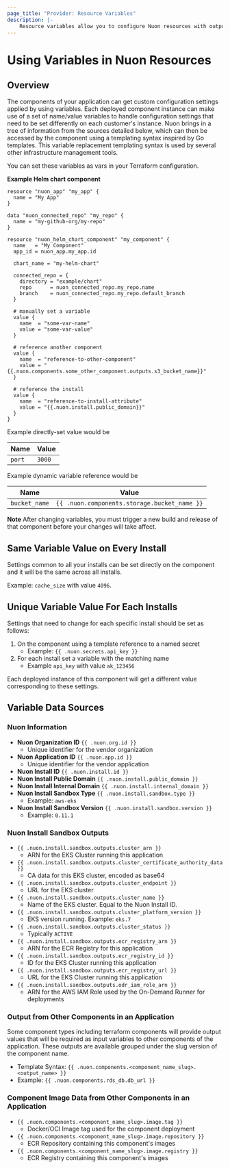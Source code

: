 ```yaml
---
page_title: "Provider: Resource Variables"
description: |-
    Resource variables allow you to configure Nuon resources with outputs from other resources.
---
```


# Using Variables in Nuon Resources

## Overview

The components of your application can get custom configuration settings applied by using variables. Each deployed component instance can make use of a set of name/value variables to handle configuration settings that need to be set differently on each customer's instance. Nuon brings in a tree of information from the sources detailed below, which can then be accessed by the component using a templating syntax inspired by Go templates. This variable replacement templating syntax is used by several other infrastructure management tools.

You can set these variables as vars in your Terraform configuration.

**Example Helm chart component**
```
resource "nuon_app" "my_app" {
  name = "My App"
}

data "nuon_connected_repo" "my_repo" {
  name = "my-github-org/my-repo"
}

resource "nuon_helm_chart_component" "my_component" {
  name   = "My Component"
  app_id = nuon_app.my_app.id

  chart_name = "my-helm-chart"

  connected_repo = {
    directory = "example/chart"
    repo      = nuon_connected_repo.my_repo.name
    branch    = nuon_connected_repo.my_repo.default_branch
  }

  # manually set a variable
  value {
    name  = "some-var-name"
    value = "some-var-value"
  }

  # reference another component
  value {
    name  = "reference-to-other-component"
    value = "{{.nuon.components.some_other_component.outputs.s3_bucket_name}}"
  }

  # reference the install
  value {
    name  = "reference-to-install-attribute"
    value = "{{.nuon.install.public_domain}}"
  }
}
```

Example directly-set value would be

| Name | Value |
|-|-|
| `port` | `3000` |

Example dynamic variable reference would be

| Name | Value |
|-|-|
| `bucket_name` | `{{ .nuon.components.storage.bucket_name }}` |

**Note** After changing variables, you must trigger a new build and release of that component before your changes will take affect.

## Same Variable Value on Every Install

Settings common to all your installs can be set directly on the component and it will be the same across all installs.

Example: `cache_size` with value `4096`.

## Unique Variable Value For Each Installs

Settings that need to change for each specific install should be set as follows:

1. On the component using a template reference to a named secret
    - Example: `{{ .nuon.secrets.api_key }}`
1. For each install set a variable with the matching name
    - Example `api_key` with value `ak_123456`

Each deployed instance of this component will get a different value corresponding to these settings.

## Variable Data Sources

### Nuon Information

- **Nuon Organization ID** `{{ .nuon.org.id }}`
  * Unique identifier for the vendor organization
- **Nuon Application ID** `{{ .nuon.app.id }}`
  * Unique identifier for the vendor application
- **Nuon Install ID** `{{ .nuon.install.id }}`
- **Nuon Install Public Domain** `{{ .nuon.install.public_domain }}`
- **Nuon Install Internal Domain** `{{ .nuon.install.internal_domain }}`
- **Nuon Install Sandbox Type** `{{ .nuon.install.sandbox.type }}`
  * Example: `aws-eks`
- **Nuon Install Sandbox Version** `{{ .nuon.install.sandbox.version }}`
  * Example: `0.11.1`

### Nuon Install Sandbox Outputs

- `{{ .nuon.install.sandbox.outputs.cluster_arn }}`
  - ARN for the EKS Cluster running this application
- `{{ .nuon.install.sandbox.outputs.cluster_certificate_authority_data }}`
  - CA data for this EKS cluster, encoded as base64
- `{{ .nuon.install.sandbox.outputs.cluster_endpoint }}`
  - URL for the EKS cluster
- `{{ .nuon.install.sandbox.outputs.cluster_name }}`
  - Name of the EKS cluster. Equal to the Nuon Install ID.
- `{{ .nuon.install.sandbox.outputs.cluster_platform_version }}`
  - EKS version running. Example: `eks.7`
- `{{ .nuon.install.sandbox.outputs.cluster_status }}`
  - Typically `ACTIVE`
- `{{ .nuon.install.sandbox.outputs.ecr_registry_arn }}`
  - ARN for the ECR Registry for this application
- `{{ .nuon.install.sandbox.outputs.ecr_registry_id }}`
  - ID for the EKS Cluster running this application
- `{{ .nuon.install.sandbox.outputs.ecr_registry_url }}`
  - URL for the EKS Cluster running this application
- `{{ .nuon.install.sandbox.outputs.odr_iam_role_arn }}`
  - ARN for the AWS IAM Role used by the On-Demand Runner for deployments


### Output from Other Components in an Application

Some component types including terraform components will provide output values that will be required as input variables to other components of the application. These outputs are available grouped under the slug version of the component name.

- Template Syntax: `{{ .nuon.components.<component_name_slug>.<output_name> }}`
- Example: `{{ .nuon.components.rds_db.db_url }}`

### Component Image Data from Other Components in an Application

- `{{ .nuon.components.<component_name_slug>.image.tag }}`
  - Docker/OCI Image tag used for the component deployment
- `{{ .nuon.components.<component_name_slug>.image.repository }}`
  - ECR Repository containing this component's images
- `{{ .nuon.components.<component_name_slug>.image.registry }}`
  - ECR Registry containing this component's images
